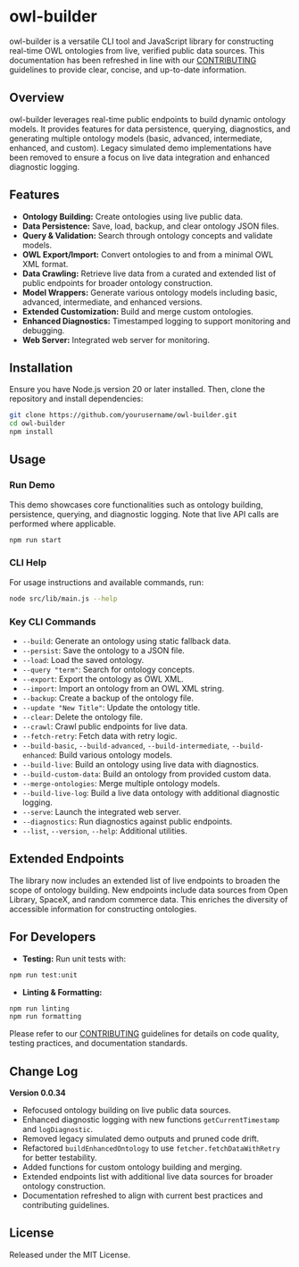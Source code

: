 # owl-builder

owl-builder is a versatile CLI tool and JavaScript library for constructing real-time OWL ontologies from live, verified public data sources. This documentation has been refreshed in line with our [CONTRIBUTING](CONTRIBUTING.md) guidelines to provide clear, concise, and up-to-date information.

## Overview

owl-builder leverages real-time public endpoints to build dynamic ontology models. It provides features for data persistence, querying, diagnostics, and generating multiple ontology models (basic, advanced, intermediate, enhanced, and custom). Legacy simulated demo implementations have been removed to ensure a focus on live data integration and enhanced diagnostic logging.

## Features

- **Ontology Building:** Create ontologies using live public data.
- **Data Persistence:** Save, load, backup, and clear ontology JSON files.
- **Query & Validation:** Search through ontology concepts and validate models.
- **OWL Export/Import:** Convert ontologies to and from a minimal OWL XML format.
- **Data Crawling:** Retrieve live data from a curated and extended list of public endpoints for broader ontology construction.
- **Model Wrappers:** Generate various ontology models including basic, advanced, intermediate, and enhanced versions.
- **Extended Customization:** Build and merge custom ontologies.
- **Enhanced Diagnostics:** Timestamped logging to support monitoring and debugging.
- **Web Server:** Integrated web server for monitoring.

## Installation

Ensure you have Node.js version 20 or later installed. Then, clone the repository and install dependencies:

```bash
git clone https://github.com/yourusername/owl-builder.git
cd owl-builder
npm install
```

## Usage

### Run Demo

This demo showcases core functionalities such as ontology building, persistence, querying, and diagnostic logging. Note that live API calls are performed where applicable.

```bash
npm run start
```

### CLI Help

For usage instructions and available commands, run:

```bash
node src/lib/main.js --help
```

### Key CLI Commands

- `--build`: Generate an ontology using static fallback data.
- `--persist`: Save the ontology to a JSON file.
- `--load`: Load the saved ontology.
- `--query "term"`: Search for ontology concepts.
- `--export`: Export the ontology as OWL XML.
- `--import`: Import an ontology from an OWL XML string.
- `--backup`: Create a backup of the ontology file.
- `--update "New Title"`: Update the ontology title.
- `--clear`: Delete the ontology file.
- `--crawl`: Crawl public endpoints for live data.
- `--fetch-retry`: Fetch data with retry logic.
- `--build-basic`, `--build-advanced`, `--build-intermediate`, `--build-enhanced`: Build various ontology models.
- `--build-live`: Build an ontology using live data with diagnostics.
- `--build-custom-data`: Build an ontology from provided custom data.
- `--merge-ontologies`: Merge multiple ontology models.
- `--build-live-log`: Build a live data ontology with additional diagnostic logging.
- `--serve`: Launch the integrated web server.
- `--diagnostics`: Run diagnostics against public endpoints.
- `--list`, `--version`, `--help`: Additional utilities.

## Extended Endpoints

The library now includes an extended list of live endpoints to broaden the scope of ontology building. New endpoints include data sources from Open Library, SpaceX, and random commerce data. This enriches the diversity of accessible information for constructing ontologies.

## For Developers

- **Testing:** Run unit tests with:

```bash
npm run test:unit
```

- **Linting & Formatting:**

```bash
npm run linting
npm run formatting
```

Please refer to our [CONTRIBUTING](CONTRIBUTING.md) guidelines for details on code quality, testing practices, and documentation standards.

## Change Log

**Version 0.0.34**

- Refocused ontology building on live public data sources.
- Enhanced diagnostic logging with new functions `getCurrentTimestamp` and `logDiagnostic`.
- Removed legacy simulated demo outputs and pruned code drift.
- Refactored `buildEnhancedOntology` to use `fetcher.fetchDataWithRetry` for better testability.
- Added functions for custom ontology building and merging.
- Extended endpoints list with additional live data sources for broader ontology construction.
- Documentation refreshed to align with current best practices and contributing guidelines.

## License

Released under the MIT License.
